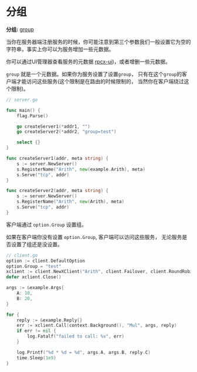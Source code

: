 # 分组

**分组:** [group](https://github.com/rpcx-ecosystem/rpcx-examples3/tree/master/group)

当你在服务器端注册服务的时候，你可能注意到第三个参数我们一般设置它为空的字符串，事实上你可以为服务增加一些元数据。

你可以通过UI管理器查看服务的元数据 [rpcx-ui](https://github.com/smallnest/rpcx-ui))，或者增删一些元数据。


`group` 就是一个元数据。如果你为服务设置了设置`group`， 只有在这个`group`的客户端才能访问这些服务(这个限制是在路由的时候限制的， 当然你在客户端绕过这个限制)。


```go
// server.go

func main() {
	flag.Parse()

	go createServer1(*addr1, "")
	go createServer2(*addr2, "group=test")

	select {}
}

func createServer1(addr, meta string) {
	s := server.NewServer()
	s.RegisterName("Arith", new(example.Arith), meta)
	s.Serve("tcp", addr)
}

func createServer2(addr, meta string) {
	s := server.NewServer()
	s.RegisterName("Arith", new(Arith), meta)
	s.Serve("tcp", addr)
}
```

客户端通过 `option.Group` 设置组。

如果在客户端你没有设置 `option.Group`, 客户端可以访问这些服务， 无论服务是否设置了组还是没设置。

```go
// client.go
option := client.DefaultOption
option.Group = "test"
xclient := client.NewXClient("Arith", client.Failover, client.RoundRobin, d, option)
defer xclient.Close()

args := &example.Args{
    A: 10,
    B: 20,
}

for {
    reply := &example.Reply{}
    err := xclient.Call(context.Background(), "Mul", args, reply)
    if err != nil {
        log.Fatalf("failed to call: %v", err)
    }

    log.Printf("%d * %d = %d", args.A, args.B, reply.C)
    time.Sleep(1e9)
}
```